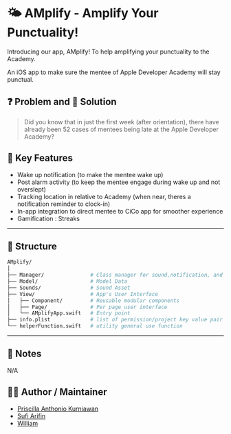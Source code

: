 # 🌤️ AMplify - Amplify Your Punctuality!

Introducing our app, AMplify! To help amplifying your punctuality to the Academy.

An iOS app to make sure the mentee of Apple Developer Academy will stay punctual.

## ❓ Problem and 📱 Solution
> Did you know that in just the first week (after orientation), there have already been 52 cases of mentees being late at the Apple Developer Academy?

## 🎯 Key Features

- Wake up notification (to make the mentee wake up)
- Post alarm activity (to keep the mentee engage during wake up and not overslept)
- Tracking location in relative to Academy (when near, theres a notification reminder to clock-in)
- In-app integration to direct mentee to CiCo app for smoother experience
- Gamification : Streaks

---

## 📂 Structure

```bash
AMplify/
│
├── Manager/               # Class manager for sound,notification, and location framework
├── Model/                 # Model Data 
├── Sounds/                # Sound Asset
├── View/                  # App's User Interface
│   ├── Component/         # Reusable modular components
│   ├── Page/              # Per page user interface
│   └── AMplifyApp.swift   # Entry point
├── info.plist             # list of permission/project key value pair
└── helperFunction.swift   # utility general use function
```

---

## 📌 Notes

N/A

## 🙋‍♂️ Author / Maintainer

- [Priscilla Anthonio Kurniawan](https://github.com/priscillaanthonio)
- [Sufi Arifin](https://github.com/zv4R)
- [William](https://github.com/ZyVoir)


